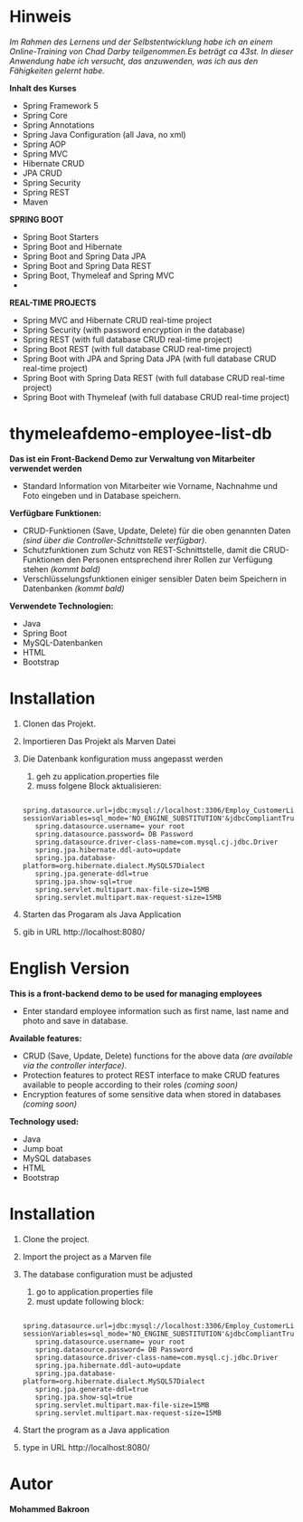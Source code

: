 # Hinweis
*Im Rahmen des Lernens und der Selbstentwicklung habe ich an einem Online-Training von Chad Darby teilgenommen.Es beträgt ca 43st. In dieser Anwendung habe ich versucht, das anzuwenden, was ich aus den Fähigkeiten gelernt habe.*

**Inhalt des Kurses**
- Spring Framework 5
- Spring Core
- Spring Annotations
- Spring Java Configuration (all Java, no xml)
- Spring AOP
- Spring MVC
- Hibernate CRUD
- JPA CRUD
- Spring Security
- Spring REST
- Maven

**SPRING BOOT**
- Spring Boot Starters
- Spring Boot and Hibernate
- Spring Boot and Spring Data JPA
- Spring Boot and Spring Data REST
- Spring Boot, Thymeleaf and Spring MVC
- 
**REAL-TIME PROJECTS**
- Spring MVC and Hibernate CRUD real-time project
- Spring Security (with password encryption in the database)
- Spring REST (with full database CRUD real-time project)
- Spring Boot REST (with full database CRUD real-time project)
- Spring Boot with JPA and Spring Data JPA (with full database CRUD real-time project)
- Spring Boot with Spring Data REST (with full database CRUD real-time project)
- Spring Boot with Thymeleaf (with full database CRUD real-time project)

# thymeleafdemo-employee-list-db

 
**Das ist ein Front-Backend Demo zur Verwaltung von Mitarbeiter verwendet werden**

- Standard Information von Mitarbeiter wie Vorname, Nachnahme und Foto eingeben und in Database speichern.

**Verfügbare Funktionen:**

- CRUD-Funktionen (Save, Update, Delete) für die oben genannten Daten *(sind über die Controller-Schnittstelle verfügbar)*.
- Schutzfunktionen zum Schutz von REST-Schnittstelle, damit die CRUD-Funktionen den Personen entsprechend ihrer Rollen zur Verfügung stehen *(kommt bald)*
- Verschlüsselungsfunktionen einiger sensibler Daten beim Speichern in Datenbanken *(kommt bald)*

**Verwendete Technologien:**

- Java
- Spring Boot
- MySQL-Datenbanken
- HTML
- Bootstrap

# Installation
1. Clonen das Projekt. 
2. Importieren Das Projekt als Marven Datei
3. Die Datenbank konfiguration muss angepasst werden 
   1. geh zu application.properties file
   2. muss folgene Block aktualisieren: 
   
   ```  
      spring.datasource.url=jdbc:mysql://localhost:3306/Employ_CustomerList?sessionVariables=sql_mode='NO_ENGINE_SUBSTITUTION'&jdbcCompliantTruncation=false&createDatabaseIfNotExist=true
      spring.datasource.username= your root
      spring.datasource.password= DB Password
      spring.datasource.driver-class-name=com.mysql.cj.jdbc.Driver
      spring.jpa.hibernate.ddl-auto=update
      spring.jpa.database-platform=org.hibernate.dialect.MySQL57Dialect
      spring.jpa.generate-ddl=true
      spring.jpa.show-sql=true
      spring.servlet.multipart.max-file-size=15MB
      spring.servlet.multipart.max-request-size=15MB

4. Starten das Progaram als Java Application
5. gib in URL http://localhost:8080/




# English Version


 
**This is a front-backend demo to be used for managing employees**

- Enter standard employee information such as first name, last name and photo and save in database.

**Available features:**

- CRUD (Save, Update, Delete) functions for the above data *(are available via the controller interface)*.
- Protection features to protect REST interface to make CRUD features available to people according to their roles *(coming soon)*
- Encryption features of some sensitive data when stored in databases *(coming soon)*

**Technology used:**

- Java
- Jump boat
- MySQL databases
- HTML
- Bootstrap

# Installation
1. Clone the project.
2. Import the project as a Marven file
3. The database configuration must be adjusted
   1. go to application.properties file
   2. must update following block:
   
   ```
      spring.datasource.url=jdbc:mysql://localhost:3306/Employ_CustomerList?sessionVariables=sql_mode='NO_ENGINE_SUBSTITUTION'&jdbcCompliantTruncation=false&createDatabaseIfNotExist=true
      spring.datasource.username= your root
      spring.datasource.password= DB Password
      spring.datasource.driver-class-name=com.mysql.cj.jdbc.Driver
      spring.jpa.hibernate.ddl-auto=update
      spring.jpa.database-platform=org.hibernate.dialect.MySQL57Dialect
      spring.jpa.generate-ddl=true
      spring.jpa.show-sql=true
      spring.servlet.multipart.max-file-size=15MB
      spring.servlet.multipart.max-request-size=15MB

4. Start the program as a Java application
5. type in URL http://localhost:8080/





# Autor
**Mohammed Bakroon**
